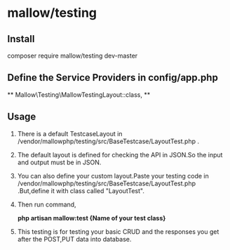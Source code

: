 # mallow/testing

## Install

  composer require mallow/testing dev-master

## Define the Service Providers in config/app.php

  ** Mallow\Testing\MallowTestingLayout::class, **

## Usage

  1. There is a default TestcaseLayout in /vendor/mallowphp/testing/src/BaseTestcase/LayoutTest.php .
  2. The default layout is defined for checking the API in JSON.So the input and output must be in JSON.
  3. You can also define your custom layout.Paste your testing code in /vendor/mallowphp/testing/src/BaseTestcase/LayoutTest.php .But,define it with class called "LayoutTest".
  4. Then run command,

      **php artisan mallow:test {Name of your test class}**

  5. This testing is for testing your basic CRUD and the responses you get after the POST,PUT data into database.